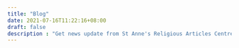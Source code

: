 ```yaml
---
title: "Blog"
date: 2021-07-16T11:22:16+08:00
draft: false
description : "Get news update from St Anne's Religious Articles Centre, we post offer and articles regularly to increase our faith to the Lord."
---
```

